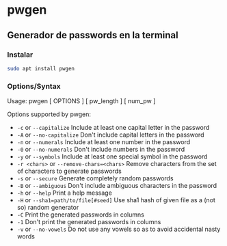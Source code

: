 # pwgen

## Generador de passwords en la terminal

### Instalar

```bash
sudo apt install pwgen
```

### Options/Syntax

Usage: pwgen [ OPTIONS ] [ pw_length ] [ num_pw ]

Options supported by pwgen:

- ```-c``` or ```--capitalize``` Include at least one capital letter in the password
- ```-A``` or ```--no-capitalize``` Don't include capital letters in the password
- ```-n``` or ```--numerals``` Include at least one number in the password
- ```-0``` or ```--no-numerals``` Don't include numbers in the password
- ```-y``` or ```--symbols```	Include at least one special symbol in the password
- ```-r <chars>``` or ```--remove-chars=<chars>``` Remove characters from the set of characters to generate passwords
- ```-s``` or ```--secure``` Generate completely random passwords
- ```-B``` or ```--ambiguous``` Don't include ambiguous characters in the password
- ```-h``` or ```--help``` Print a help message
- ```-H``` or ```--sha1=path/to/file[#seed]``` Use sha1 hash of given file as a (not so) random generator
- ```-C``` Print the generated passwords in columns
- ```-1``` Don't print the generated passwords in columns
- ```-v``` or ```--no-vowels``` Do not use any vowels so as to avoid accidental nasty words
